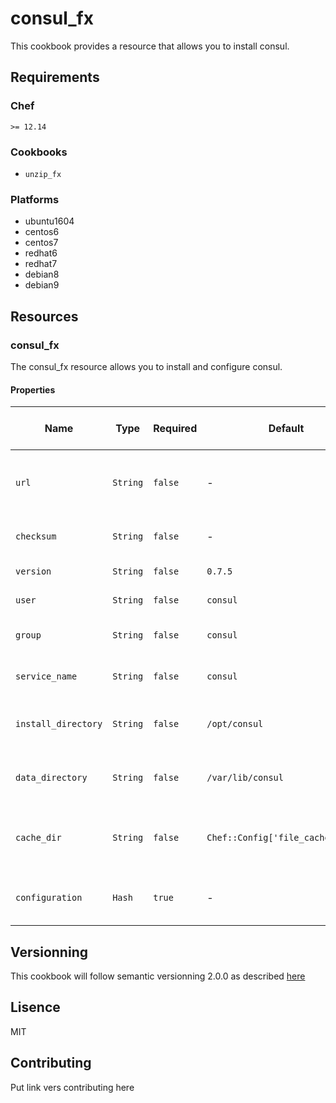 # consul_fx
This cookbook provides a resource that allows you to install consul.

## Requirements
### Chef
`>= 12.14`

### Cookbooks
* `unzip_fx`

### Platforms
* ubuntu1604
* centos6
* centos7
* redhat6
* redhat7
* debian8
* debian9

## Resources
### consul_fx
The consul_fx resource allows you to install and configure consul.

#### Properties

| Name | Type | Required | Default | Platform Familly or OS | Description |
| ---- | ---- | -------- | ------- | ---------------------- | ----------- |
| `url` | `String` | `false` | - | `All` | URL of the consul zip (if not set, will fetch from hashicorp) |
| `checksum` | `String` | `false` | - | `All` | Checksum of the consul version |
| `version` | `String` | `false` | `0.7.5` | `All` | Version of consul |
| `user` | `String` | `false` | `consul` | `All` | User that will run consul |
| `group` | `String` | `false` | `consul` | `All` | Group in which consul will be |
| `service_name` | `String` | `false` | `consul` | `All` | Name of the consul service |
| `install_directory` | `String` | `false` | `/opt/consul` | `All` | Directory where consul will be installed |
| `data_directory` | `String` | `false` | `/var/lib/consul` | `All` | Directory where consul will save its data |
| `cache_dir` | `String` | `false` | `Chef::Config['file_cache_path']` | `All` | Directory where consul will save it's temporary files |
| `configuration` | `Hash` | `true` | - | `All` | Hash representing consul's configuration. |

## Versionning
This cookbook will follow semantic versionning 2.0.0 as described [here](https://semver.org/)

## Lisence
MIT

## Contributing
Put link vers contributing here

